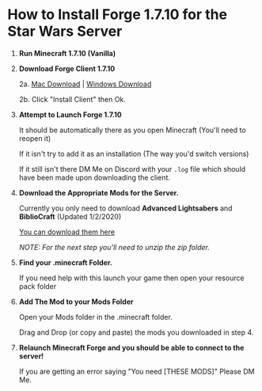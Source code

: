 # How to Install Forge 1.7.10 for the Star Wars Server

1. **Run Minecraft 1.7.10 (Vanilla)**

2. **Download Forge Client 1.7.10**

      2a. [Mac Download](https://file.io/wUo0xe) \| [Windows Download](https://file.io/ZOyHVu)

      2b. Click "Install Client" then Ok.
      
3. **Attempt to Launch Forge 1.7.10**

      It should be automatically there as you open Minecraft (You'll need to reopen it)
      
      If it isn't try to add it as an installation (The way you'd switch versions)
      
      If it still isn't there DM Me on Discord with your `.log` file which should have been made upon downloading the client.

4. **Download the Appropriate Mods for the Server.**

      Currently you only need to download __Advanced Lightsabers__ and __BiblioCraft__ (Updated 1/2/2020)

      [You can download them here](https://file.io/G6iHjV)

      *NOTE: For the next step you'll need to unzip the zip folder.*

5. **Find your .minecraft Folder.**

      If you need help with this launch your game then open your resource pack folder

6. **Add The Mod to your Mods Folder**

      Open your Mods folder in the .minecraft folder.
      
      Drag and Drop (or copy and paste) the mods you downloaded in step 4.
      
7. **Relaunch Minecraft Forge and you should be able to connect to the server!**

      If you are getting an error saying "You need [THESE MODS]" Please DM Me.
